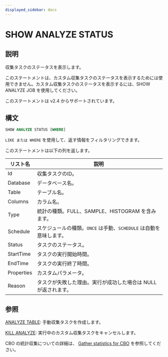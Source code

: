 ```yaml
---
displayed_sidebar: docs
---
```


# SHOW ANALYZE STATUS

## 説明

収集タスクのステータスを表示します。

このステートメントは、カスタム収集タスクのステータスを表示するためには使用できません。カスタム収集タスクのステータスを表示するには、SHOW ANALYZE JOB を使用してください。

このステートメントは v2.4 からサポートされています。

## 構文

```SQL
SHOW ANALYZE STATUS [WHERE]
```

`LIKE または WHERE` を使用して、返す情報をフィルタリングできます。

このステートメントは以下の列を返します。

| **リスト名** | **説明**                                                        |
| ------------ | -------------------------------------------------------------- |
| Id           | 収集タスクのID。                                               |
| Database     | データベース名。                                               |
| Table        | テーブル名。                                                   |
| Columns      | カラム名。                                                     |
| Type         | 統計の種類。FULL、SAMPLE、HISTOGRAM を含みます。               |
| Schedule     | スケジュールの種類。`ONCE` は手動、`SCHEDULE` は自動を意味します。 |
| Status       | タスクのステータス。                                           |
| StartTime    | タスクの実行開始時間。                                         |
| EndTime      | タスクの実行終了時間。                                         |
| Properties   | カスタムパラメータ。                                           |
| Reason       | タスクが失敗した理由。実行が成功した場合は NULL が返されます。 |

## 参照

[ANALYZE TABLE](ANALYZE_TABLE.md): 手動収集タスクを作成します。

[KILL ANALYZE](KILL_ANALYZE.md): 実行中のカスタム収集タスクをキャンセルします。

CBO の統計収集についての詳細は、 [Gather statistics for CBO](../../../using_starrocks/Cost_based_optimizer.md) を参照してください。